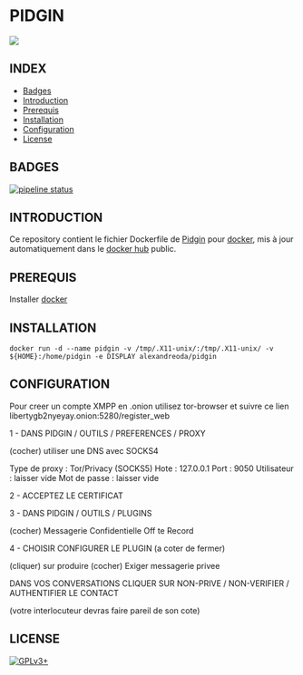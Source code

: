 # PIDGIN

<img src="http://pngimg.com/uploads/opers/opers_PNG15.png" />


## INDEX

- [Badges](#BADGES)
- [Introduction](#INTRODUCTION)
- [Prerequis](#PREREQUIS)
- [Installation](#INSTALLATION)
- [Configuration](#CONFIGURATION)
- [License](#LICENSE)


## BADGES

[![pipeline status](https://gitlab.com/oda-alexandre/pidgin/badges/master/pipeline.svg)](https://gitlab.com/oda-alexandre/pidgin/commits/master)


## INTRODUCTION

Ce repository contient le fichier Dockerfile de [Pidgin](https://pidgin.io/) pour [docker](https://www.docker.com), mis à jour automatiquement dans le [docker hub](https://hub.docker.com/r/alexandreoda/pidgin/) public.


## PREREQUIS

Installer [docker](https://www.docker.com)


## INSTALLATION

```
docker run -d --name pidgin -v /tmp/.X11-unix/:/tmp/.X11-unix/ -v ${HOME}:/home/pidgin -e DISPLAY alexandreoda/pidgin
```


## CONFIGURATION

Pour creer un compte XMPP en .onion utilisez tor-browser et suivre ce lien libertygb2nyeyay.onion:5280/register_web


1 - DANS PIDGIN / OUTILS / PREFERENCES / PROXY

(cocher) utiliser une DNS avec SOCKS4

Type de proxy : Tor/Privacy (SOCKS5)
Hote          : 127.0.0.1
Port          : 9050
Utilisateur   : laisser vide
Mot de passe  : laisser vide


2 - ACCEPTEZ LE CERTIFICAT


3 - DANS PIDGIN / OUTILS / PLUGINS

(cocher) Messagerie Confidentielle Off te Record


4 - CHOISIR CONFIGURER LE PLUGIN (a coter de fermer)

(cliquer) sur produire
(cocher) Exiger messagerie privee

DANS VOS CONVERSATIONS CLIQUER SUR NON-PRIVE / NON-VERIFIER / AUTHENTIFIER LE CONTACT

(votre interlocuteur devras faire pareil de son cote)


## LICENSE

[![GPLv3+](http://gplv3.fsf.org/gplv3-127x51.png)](https://github.com/oda-alexandre/pidgin/blob/master/LICENSE)
